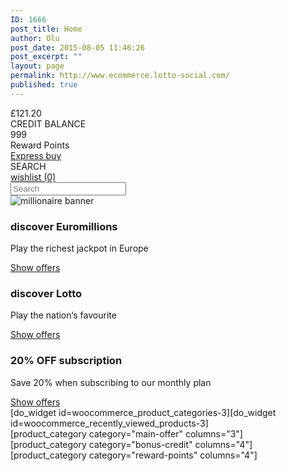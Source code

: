 ```yaml
---
ID: 1666
post_title: Home
author: Olu
post_date: 2015-08-05 11:46:26
post_excerpt: ""
layout: page
permalink: http://www.ecommerce.lotto-social.com/
published: true
---
```

<div class="col-sm-12">
  <div class="row">
    <div class="col-sm-12">
      <div class="shopInfo">
        <div class="bonusDev tc"> <i class="creditBalanceIcon"></i>
          <div class="bonus-credit lcolor2">£121.20</div>
          <span>CREDIT BALANCE</span>
          <div class="divider"></div>
        </div>
        <div class="rewardDev tc"> <i class="pointIcon"></i>
          <div class="reward-point blue2">999</div>
          <span>Reward Points</span>
          <div class="divider"></div>
        </div>
        <a href="#" class="btn btn-success expressBtn">Express buy</a>
        <div class="shop-search">
          <label>SEARCH</label>
          <i class="glyphicon glyphicon-search"></i> </div>
        <a href="/wishlist" class="btn wishlist-btn"><i class="glyphicon glyphicon-heart"></i>wishlist <span>(0)</span></a>
      </div>
    </div>
  </div>
  <div class="row shop-search-bar">
  <input type="search" class="form-control" placeholder="Search">
  <i class="glyphicon glyphicon-search"></i>
  </div>
  <div class="row">
    <div class="ecommerce-banner"> <img src="http://www.ecommerce.lotto-social.com/wp-content/uploads/ecommerce-banner.jpg" alt="millionaire banner" /> </div>
  </div>
  <div class="row">
    <div class="offerDev">
      <div class="col-sm-4">
        <div class="euroDev">
          <h3>discover Euromillions</h3>
          <p>Play the richest jackpot in Europe</p>
          <a href="#" class="btn btn-success">Show offers</a> </div>
      </div>
      <div class="col-sm-4">
        <div class="lottoDev">
          <h3>discover Lotto</h3>
          <p>Play the nation‘s favourite</p>
          <a href="#" class="btn btn-success">Show offers</a> </div>
      </div>
      <div class="col-sm-4">
        <div class="specialDev">
          <h3>20% OFF subscription</h3>
          <p>Save 20% when subscribing to our
            monthly plan</p>
          <a href="#" class="btn btn-success">Show offers</a> </div>
      </div>
    </div>
  </div>
  <div class="row">
    <div class="col-md-3">[do_widget id=woocommerce_product_categories-3][do_widget id=woocommerce_recently_viewed_products-3]</div>
    <div class="col-md-9">[product_category category="main-offer" columns="3"]</div>
  </div>
  <div class="row">
    <div class="col-sm-12">[product_category category="bonus-credit" columns="4"]</div>
  </div>
  <div class="row">
    <div class="col-sm-12">[product_category category="reward-points" columns="4"]</div>
  </div>
</div>
<script>
$(document).ready(function(){
    $(".shop-search").click(function(){
        $(".shop-search-bar").slideToggle('fast');
    });
});
</script>
